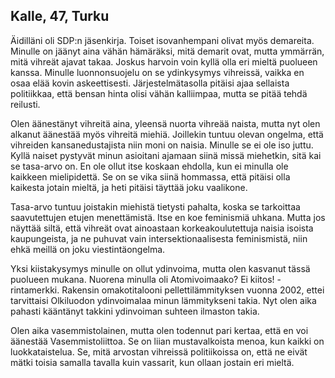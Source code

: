 ## Kalle, 47, Turku

Äidilläni oli SDP:n jäsenkirja. Toiset isovanhempani olivat myös demareita. Minulle on jäänyt aina vähän hämäräksi, mitä demarit ovat, mutta ymmärrän, mitä vihreät ajavat takaa. Joskus harvoin voin kyllä olla eri mieltä puolueen kanssa. Minulle luonnonsuojelu on se ydinkysymys vihreissä, vaikka en osaa elää kovin askeettisesti. Järjestelmätasolla pitäisi ajaa sellaista politiikkaa, että bensan hinta olisi vähän kalliimpaa, mutta se pitää tehdä reilusti.

Olen äänestänyt vihreitä aina, yleensä nuorta vihreää naista, mutta nyt olen alkanut äänestää myös vihreitä miehiä. Joillekin tuntuu olevan ongelma, että vihreiden kansanedustajista niin moni on naisia. Minulle se ei ole iso juttu. Kyllä naiset pystyvät minun asioitani ajamaan siinä missä miehetkin, sitä kai se tasa-arvo on. En ole ollut itse koskaan ehdolla, kun ei minulla ole kaikkeen mielipidettä. Se on se vika siinä hommassa, että pitäisi olla kaikesta jotain mieltä, ja heti pitäisi täyttää joku vaalikone.

Tasa-arvo tuntuu joistakin miehistä tietysti pahalta, koska se tarkoittaa saavutettujen etujen menettämistä. Itse en koe feminismiä uhkana. Mutta jos näyttää siltä, että vihreät ovat ainoastaan korkeakoulutettuja naisia isoista kaupungeista, ja ne puhuvat vain intersektionaalisesta feminismistä, niin ehkä meillä on joku viestintäongelma.

Yksi kiistakysymys minulle on ollut ydinvoima, mutta olen kasvanut tässä puolueen mukana. Nuorena minulla oli Atomivoimaako? Ei kiitos! -rintamerkki. Rakensin omakotitalooni pellettilämmityksen vuonna 2002, ettei tarvittaisi Olkiluodon ydinvoimalaa minun lämmitykseni takia. Nyt olen aika pahasti kääntänyt takkini ydinvoiman suhteen ilmaston takia.

Olen aika vasemmistolainen, mutta olen todennut pari kertaa, että en voi äänestää Vasemmistoliittoa. Se on liian mustavalkoista menoa, kun kaikki on luokkataistelua. Se, mitä arvostan vihreissä politiikoissa on, että ne eivät mätki toisia samalla tavalla kuin vassarit, kun ollaan jostain eri mieltä.
